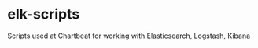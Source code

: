 elk-scripts
===========

Scripts used at Chartbeat for working with Elasticsearch, Logstash, Kibana
